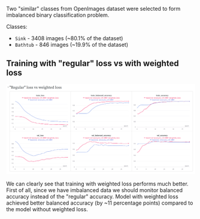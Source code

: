 Two "similar" classes from OpenImages dataset were selected to form imbalanced binary classification problem.

Classes:
- `Sink` - 3408 images (~80.1% of the dataset)
- `Bathtub` - 846 images (~19.9% of the dataset)

## Training with "regular" loss vs with weighted loss
![binary_results](binary_results.png)

We can clearly see that training with weighted loss performs much better. First of all, since we have imbalanced data we should monitor balanced accuracy instead of the "regular" accuracy. Model with weighted loss achieved better balanced accuracy (by ~11 percentage points) compared to the model without weighted loss.
